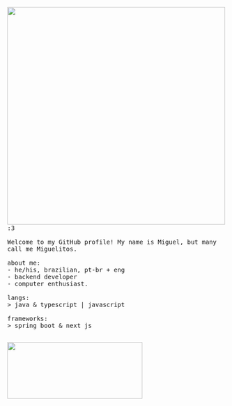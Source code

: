 <p float="left">
 <img src="https://github.com/MiguelSperle/MiguelSperlee/blob/main/batsay.jpeg" width="500px" align="left">
  <p float="left">
    <samp>
      :3
      <br>
      <br>
      Welcome to my GitHub profile! My name is Miguel, but many call me Miguelitos.
      <br>
      <br>
      about me:<br>
            - he/his, brazilian, pt-br + eng<br>
            - backend developer<br>
            - computer enthusiast.<br>
      <br>
      langs:<br>
          > java & typescript | javascript
      <br>
      <br>
      frameworks:<br>
          > spring boot & next js
      <br>
      <br>
    </samp>
  </p>
   <div align="start">
    <img height="130em" width="310px" src="https://github-readme-stats.vercel.app/api?username=MiguelSperle&show_icons=true&theme=dark&include_all_commits=true&count_private=true"/>
  </div>
</p>

